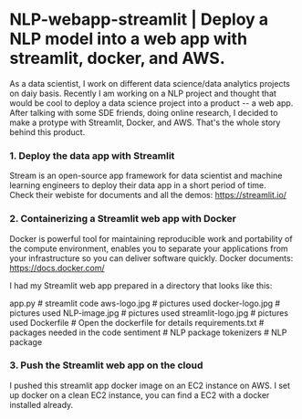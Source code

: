 # NLP-webapp-streamlit | Deploy a NLP model into a web app with streamlit, docker, and AWS.  

As a data scientist, I work on different data science/data analytics projects on daiy basis. Recently I am working on a NLP project and thought that would be cool to deploy a data science project into a product -- a web app. After talking with some SDE friends, doing online research, I decided to make a protype with Streamlit, Docker, and AWS. That's the whole story behind this product. 

### 1. Deploy the data app with Streamlit 
Stream is an open-source app framework for data scientist and machine learning engineers to deploy their data app in a short period of time.  
Check their webiste for documents and all the demos: https://streamlit.io/ 

### 2. Containerizing a Streamlit web app with Docker 
Docker is powerful tool for maintaining reproducible work and portability of the compute environment, enables you to separate your applications from your infrastructure so you can deliver software quickly. Docker documents: https://docs.docker.com/ 

I had my Streamlit web app prepared in a directory that looks like this:

app.py                  # streamlit code
aws-logo.jpg            # pictures used 
docker-logo.jpg         # pictures used 
NLP-image.jpg           # pictures used 
streamlit-logo.jpg      # pictures used 
Dockerfile              # Open the dockerfile for details 
requirements.txt        # packages needed in the code 
sentiment               # NLP package 
tokenizers              # NLP package 

### 3. Push the Streamlit web app on the cloud   
I pushed this streamlit app docker image on an EC2 instance on AWS. I set up docker on a clean EC2 instance, you can find a EC2 with a docker installed already. 
